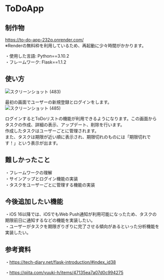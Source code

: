 # ToDoApp
## 制作物
https://to-do-app-232q.onrender.com/  
※Renderの無料枠を利用しているため、再起動に少々時間がかかります。

・使用した言語: Python==3.10.2  
・フレームワーク: Flask==1.1.2   

## 使い方
![スクリーンショット (483)](https://user-images.githubusercontent.com/102280498/232302394-52ec23ea-8b9a-468d-853d-8668ce1f0b98.png)

最初の画面でユーザーの新規登録とログインをします。
![スクリーンショット (485)](https://user-images.githubusercontent.com/102280498/232302559-6780273d-e591-4959-832a-87eea9002612.png)

ログインするとToDoリストの機能が利用できるようになります。この画面からタスクの作成、詳細の表示、アップデート、削除を行います。    
作成したタスクはユーザーごとに管理されます。  
また、タスクは期限が近い順に表示され、期限切れのものには「期限切れです！」という表示が出ます。

## 難しかったこと
・フレームワークの理解  
・サインアップとログイン機能の実装  
・タスクをユーザーごとに管理する機能の実装 

## 今後追加したい機能
・iOS 16以降では、iOSでもWeb Push通知が利用可能になったため、タスクの期限前日に通知するなどの機能を実装したい。  
・ユーザーがタスクを期限ぎりぎりに完了させる傾向があるといった分析機能を実装したい。

## 参考資料
・https://tech-diary.net/flask-introduction/#index_id38  

・https://qiita.com/yuuki-h/items/47135ea7a07d0c994275

